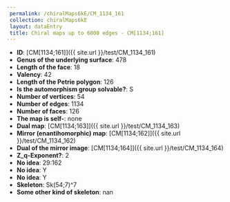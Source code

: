 ```yaml
--- 
 permalink: /chiralMaps6kE/CM_1134_161 
 collection: chiralMaps6kE
 layout: dataEntry
 title: Chiral maps up to 6000 edges - CM[1134;161]
---
```


- **ID**: [CM[1134;161]]({{ site.url }}/test/CM_1134_161)
- **Genus of the underlying surface**: 478
- **Length of the face**: 18
- **Valency**: 42
- **Length of the Petrie polygon**: 126
- **Is the automorphism group solvable?**: S
- **Number of vertices**: 54
- **Number of edges**: 1134
- **Number of faces**: 126
- **The map is self-**: none
- **Dual map**: [CM[1134;163]]({{ site.url }}/test/CM_1134_163)
- **Mirror (enantihomorphic) map**: [CM[1134;162]]({{ site.url }}/test/CM_1134_162)
- **Dual of the mirror image**: [CM[1134;164]]({{ site.url }}/test/CM_1134_164)
- **Z_q-Exponent?**: 2
- **No idea**:  29:162
- **No idea**: Y
- **No idea**: Y
- **Skeleton**: Sk(54;7)^7
- **Some other kind of skeleton**: nan
